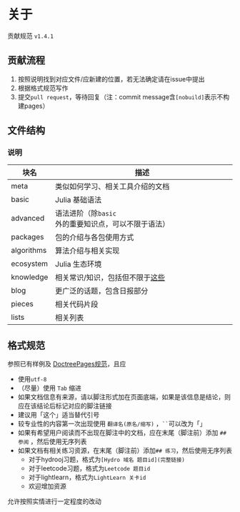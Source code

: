 # 关于
贡献规范 `v1.4.1`

## 贡献流程
1. 按照说明找到对应文件/应新建的位置，若无法确定请在issue中提出
2. 根据格式规范写作
3. 提交`pull request`，等待回复（注：commit message含`[nobuild]`表示不构建pages）

## 文件结构
### 说明
| 块名 | 描述 |
| --- | --- |
| meta | 类似如何学习、相关工具介绍的文档 |
| basic | Julia 基础语法 |
| advanced | 语法进阶（除`basic`外的重要知识点，可以不限于语法） |
| packages | 包的介绍与各包使用方式 |
| algorithms | 算法介绍与相关实现 |
| ecosystem | Julia 生态环境 |
| knowledge | 相关常识/知识，包括但不限于[这些](https://discourse.juliacn.com/t/topic/4203) |
| blog | 更广泛的话题，包含日报部分 |
| pieces | 相关代码片段 |
| lists | 相关列表 |

## 格式规范
参照已有样例及 [DoctreePages规范](https://github.com/JuliaRoadmap/DoctreePages.jl)，且应
* 使用`utf-8`
* （尽量）使用 `Tab` 缩进
* 如果文档信息有来源，请以脚注形式加在页面底端，如果是该信息是结论，则应在该结论后标记对应的脚注链接
* 建议用「这个」适当替代引号
* 较专业性的内容第一次出现使用 `翻译名(原名/缩写)` ，``` `` ```可以改为「」
* 如果有希望用户阅读而不出现在脚注中的文档，应在末尾（脚注前）添加 `## 参阅` ，然后使用无序列表
* 如果文档有相关练习资源，在末尾（脚注前）添加`## 练习`，然后使用无序列表
	* 对于hydrooj习题，格式为`[Hydro 域名 题目id](完整链接)`
	* 对于leetcode习题，格式为`Leetcode 题目id`
	* 对于lightlearn，格式为`LightLearn 关卡id`
	* 欢迎增加资源

允许按照实情进行一定程度的改动
